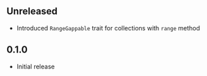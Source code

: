 Unreleased
----------
- Introduced `RangeGappable` trait for collections with `range` method


0.1.0
-----
- Initial release
